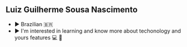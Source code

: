 ## **Luiz Guilherme Sousa Nascimento**
  - :arrow_forward: Brazilian :brazil:
  - :arrow_forward: I'm interested in learning and know more about techonology and yours features :computer: :book:
<!---
LuizGuilhermeNascimento/LuizGuilhermeNascimento is a ✨ special ✨ repository because its `README.md` (this file) appears on your GitHub profile.
You can click the Preview link to take a look at your changes.
--->
